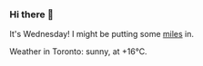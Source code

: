 ### Hi there :wave:

It's Wednesday! I might be putting some [miles](https://www.strava.com/athletes/889963) in.

Weather in Toronto: sunny, at +16°C.
